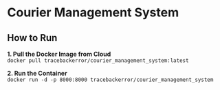 # Courier Management System

## How to Run

**1. Pull the Docker Image from Cloud**
<br>
`docker pull tracebackerror/courier_management_system:latest`


**2. Run the Container**
<br>
`docker run -d -p 8000:8000 tracebackerror/courier_management_system`